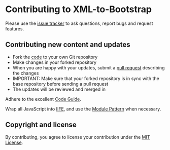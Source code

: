 # Contributing to XML-to-Bootstrap

Please use the [issue tracker](https://github.com/acch/XML-to-bootstrap/issues) to ask questions, report bugs and request features.

## Contributing new content and updates

- Fork the [code](https://github.com/acch/XML-to-bootstrap) to your own Git repository
- Make changes in your forked repository
- When you are happy with your updates, submit a [pull request](https://github.com/acch/XML-to-bootstrap/pull/new/master) describing the changes
- IMPORTANT: Make sure that your forked repository is in sync with the base repository before sending a pull request
- The updates will be reviewed and merged in

Adhere to the excellent [Code Guide](http://codeguide.co/).

Wrap all JavaScript into [IIFE](http://benalman.com/news/2010/11/immediately-invoked-function-expression/), and use the [Module Pattern](http://www.adequatelygood.com/JavaScript-Module-Pattern-In-Depth.html) when necessary.

## Copyright and license

By contributing, you agree to license your contribution under the [MIT License](LICENSE).
